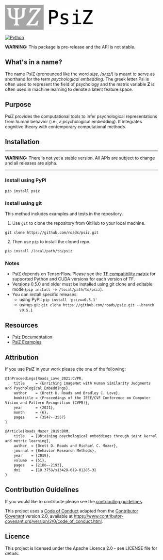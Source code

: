 ![PsiZ logo](docs/full_logo_300.png)

[![Python](https://img.shields.io/pypi/pyversions/psiz.svg?style=plastic)](https://badge.fury.io/py/psiz)

**WARNING:** This package is pre-release and the API is not stable.

## What's in a name?

The name PsiZ (pronounced like the word *size*, /sʌɪz/) is meant to serve as shorthand for the term *psychological embedding*. The greek letter Psi is often used to represent the field of psychology and the matrix variable **Z** is often used in machine learning to denote a latent feature space.

## Purpose

PsiZ provides the computational tools to infer psychological representations from human behavior (i.e., a psychological embedding). It integrates cognitive theory with contemporary computational methods.

## Installation

---
**WARNING:** There is not yet a stable version. All APIs are subject to change and all releases are alpha.

---

### Install using PyPI
```
pip install psiz
```

### Install using git
This method includes examples and tests in the repository.
1. Use `git` to clone the repository from GitHub to your local machine. 
```
git clone https://github.com/roads/psiz.git
```
2. Then use `pip` to install the cloned repo.
```
pip install /local/path/to/psiz
```

### Notes
* PsiZ depends on TensorFlow. Please see the [TF compatibility matrix](https://www.tensorflow.org/install/source#gpu) for supported Python and CUDA versions for each version of TF.
* Versions 0.5.0 and older must be installed using git clone and editable mode (`pip install -e /local/path/to/psiz`).
* You can install specific releases:
    * using PyPI: `pip install 'psiz==0.5.1'`
    * usings git: `git clone https://github.com/roads/psiz.git --branch v0.5.1`

## Resources
* [Psiz Documentation](https://psiz.readthedocs.io/en/latest/)
* [PsiZ Examples](examples/)

## Attribution
If you use PsiZ in your work please cite one of the following:
```
@InProceedings{Roads_Love_2021:CVPR,
    title     = {Enriching ImageNet with Human Similarity Judgments and Psychological Embeddings},
    author    = {Brett D. Roads and Bradley C. Love},
    booktitle = {Proceedings of the IEEE/CVF Conference on Computer Vision and Pattern Recognition (CVPR)},
    year      = {2021},
    month     = {6},
    pages     = {3547--3557}
}
```
```
@Article{Roads_Mozer_2019:BRM,
    title   = {Obtaining psychological embeddings through joint kernel and metric learning},
    author  = {Brett D. Roads and Michael C. Mozer},
    journal = {Behavior Research Methods},
    year    = {2019},
    volume  = {51},
    pages   = {2180–-2193},
    doi     = {10.3758/s13428-019-01285-3}
}
```

## Contribution Guidelines
If you would like to contribute please see the [contributing guidelines](CONTRIBUTING.md).

This project uses a [Code of Conduct](CODE.md) adapted from the [Contributor Covenant](https://www.contributor-covenant.org/)
version 2.0, available at <https://www.contributor-covenant.org/version/2/0/code_of_conduct.html>.

## Licence
This project is licensed under the Apache Licence 2.0 - see LICENSE file for details.
